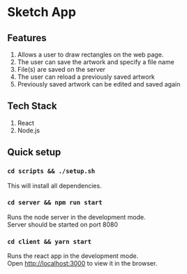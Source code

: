 # Sketch App

## Features
1. Allows a user to draw rectangles on the web page.
2. The user can save the artwork and specify a file name
3. File(s) are saved on the server
4. The user can reload a previously saved artwork
5. Previously saved artwork can be edited and saved again

## Tech Stack
1. React
2. Node.js

## Quick setup

### `cd scripts && ./setup.sh`

This will install all dependencies. 
 
### `cd server && npm run start`

Runs the node server in the development mode.<br />
Server should be started on port 8080

### `cd client && yarn start`

Runs the react app in the development mode.<br />
Open [http://localhost:3000](http://localhost:3000) to view it in the browser.